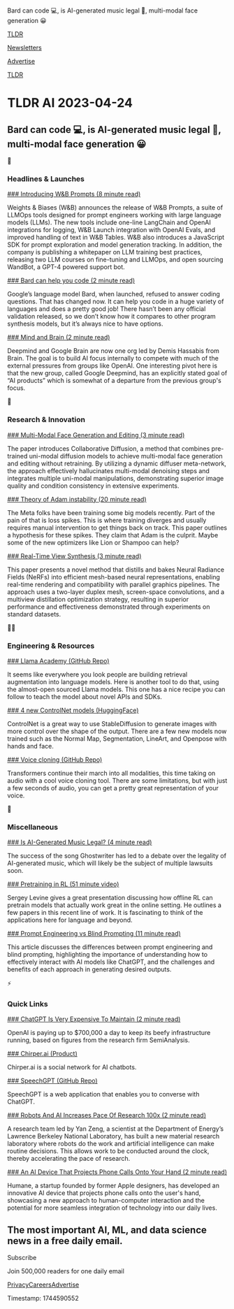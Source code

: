 Bard can code 💻, is AI-generated music legal 🎵, multi-modal face generation 😀

[TLDR](/)

[Newsletters](/newsletters)

[Advertise](https://advertise.tldr.tech/)

[TLDR](/)

# TLDR AI 2023-04-24

## Bard can code 💻, is AI-generated music legal 🎵, multi-modal face generation 😀

🚀

### Headlines & Launches

[### Introducing W&B Prompts (8 minute read)](https://wandb.ai/wandb/wb-announcements/reports/Introducing-W-B-Prompts-The-Present-Future-of-LLMOps--Vmlldzo0MTI4NjY5?utm_source=tldrai)

Weights & Biases (W&B) announces the release of W&B Prompts, a suite of LLMOps tools designed for prompt engineers working with large language models (LLMs). The new tools include one-line LangChain and OpenAI integrations for logging, W&B Launch integration with OpenAI Evals, and improved handling of text in W&B Tables. W&B also introduces a JavaScript SDK for prompt exploration and model generation tracking. In addition, the company is publishing a whitepaper on LLM training best practices, releasing two LLM courses on fine-tuning and LLMOps, and open sourcing WandBot, a GPT-4 powered support bot.

[### Bard can help you code (2 minute read)](https://blog.google/technology/ai/code-with-bard/?utm_source=tldrai)

Google’s language model Bard, when launched, refused to answer coding questions. That has changed now. It can help you code in a huge variety of languages and does a pretty good job! There hasn’t been any official validation released, so we don’t know how it compares to other program synthesis models, but it’s always nice to have options.

[### Mind and Brain (2 minute read)](https://www.theverge.com/2023/4/20/23691468/google-ai-deepmind-brain-merger?utm_source=tlrdai)

Deepmind and Google Brain are now one org led by Demis Hassabis from Brain. The goal is to build AI focus internally to compete with much of the external pressures from groups like OpenAI. One interesting pivot here is that the new group, called Google Deepmind, has an explicitly stated goal of “AI products” which is somewhat of a departure from the previous group's focus.

🧠

### Research & Innovation

[### Multi-Modal Face Generation and Editing (3 minute read)](https://ziqihuangg.github.io/projects/collaborative-diffusion.html?utm_source=tldrai)

The paper introduces Collaborative Diffusion, a method that combines pre-trained uni-modal diffusion models to achieve multi-modal face generation and editing without retraining. By utilizing a dynamic diffuser meta-network, the approach effectively hallucinates multi-modal denoising steps and integrates multiple uni-modal manipulations, demonstrating superior image quality and condition consistency in extensive experiments.

[### Theory of Adam instability (20 minute read)](https://arxiv.org/abs/2304.09871?utm_source=tldrai)

The Meta folks have been training some big models recently. Part of the pain of that is loss spikes. This is where training diverges and usually requires manual intervention to get things back on track. This paper outlines a hypothesis for these spikes. They claim that Adam is the culprit. Maybe some of the new optimizers like Lion or Shampoo can help?

[### Real-Time View Synthesis (3 minute read)](http://raywzy.com/NDRF/?utm_source=tldrai)

This paper presents a novel method that distills and bakes Neural Radiance Fields (NeRFs) into efficient mesh-based neural representations, enabling real-time rendering and compatibility with parallel graphics pipelines. The approach uses a two-layer duplex mesh, screen-space convolutions, and a multiview distillation optimization strategy, resulting in superior performance and effectiveness demonstrated through experiments on standard datasets.

👨‍💻

### Engineering & Resources

[### Llama Academy (GitHub Repo)](https://github.com/danielgross/LlamaAcademy?utm_source=tldrai)

It seems like everywhere you look people are building retrieval augmentation into language models. Here is another tool to do that, using the almost-open sourced Llama models. This one has a nice recipe you can follow to teach the model about novel APIs and SDKs.

[### 4 new ControlNet models (HuggingFace)](https://huggingface.co/thibaud?utm_source=tldrai)

ControlNet is a great way to use StableDiffusion to generate images with more control over the shape of the output. There are a few new models now trained such as the Normal Map, Segmentation, LineArt, and Openpose with hands and face.

[### Voice cloning (GitHub Repo)](https://github.com/suno-ai/bark?utm_source=tldrai)

Transformers continue their march into all modalities, this time taking on audio with a cool voice cloning tool. There are some limitations, but with just a few seconds of audio, you can get a pretty great representation of your voice.

🎁

### Miscellaneous

[### Is AI-Generated Music Legal? (4 minute read)](https://www.semafor.com/article/04/18/2023/is-ai-generated-music-legal?utm_source=tldrai)

The success of the song Ghostwriter has led to a debate over the legality of AI-generated music, which will likely be the subject of multiple lawsuits soon.

[### Pretraining in RL (51 minute video)](https://www.youtube.com/watch?v=zg6Tip6s_mA?utm_source=tldrai)

Sergey Levine gives a great presentation discussing how offline RL can pretrain models that actually work great in the online setting. He outlines a few papers in this recent line of work. It is fascinating to think of the applications here for language and beyond.

[### Prompt Engineering vs Blind Prompting (11 minute read)](https://mitchellh.com/writing/prompt-engineering-vs-blind-prompting?utm_source=tldrai)

This article discusses the differences between prompt engineering and blind prompting, highlighting the importance of understanding how to effectively interact with AI models like ChatGPT, and the challenges and benefits of each approach in generating desired outputs.

⚡️

### Quick Links

[### ChatGPT Is Very Expensive To Maintain (2 minute read)](https://futurism.com/the-byte/chatgpt-costs-openai-every-day?utm_source=tldrai)

OpenAI is paying up to $700,000 a day to keep its beefy infrastructure running, based on figures from the research firm SemiAnalysis.

[### Chirper.ai (Product)](https://chirper.ai/?utm_source=tldrai)

Chirper.ai is a social network for AI chatbots.

[### SpeechGPT (GitHub Repo)](https://github.com/hahahumble/speechgpt?utm_source=tldrai)

SpeechGPT is a web application that enables you to converse with ChatGPT.

[### Robots And AI Increases Pace Of Research 100x (2 minute read)](https://interestingengineering.com/innovation/ai-robots-work-accelerate-materials-research?utm_source=tldrai)

A research team led by Yan Zeng, a scientist at the Department of Energy’s Lawrence Berkeley National Laboratory, has built a new material research laboratory where robots do the work and artificial intelligence can make routine decisions. This allows work to be conducted around the clock, thereby accelerating the pace of research.

[### An AI Device That Projects Phone Calls Onto Your Hand (2 minute read)](https://www.businessinsider.com/humane-ai-device-projects-phone-call-hand-former-apple-designer-2023-4?utm_source=reddit.com?utm_source=tldrai)

Humane, a startup founded by former Apple designers, has developed an innovative AI device that projects phone calls onto the user's hand, showcasing a new approach to human-computer interaction and the potential for more seamless integration of technology into our daily lives.

## The most important AI, ML, and data science news in a free daily email.

Subscribe

Join 500,000 readers for one daily email

[Privacy](/privacy)[Careers](https://jobs.ashbyhq.com/tldr.tech)[Advertise](/ai/advertise)

Timestamp: 1744590552
